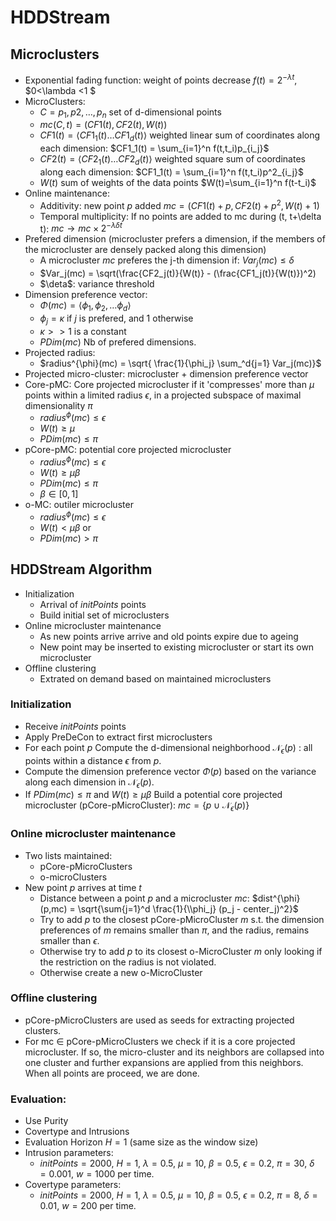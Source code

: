 # HDDStream

## Microclusters

+ Exponential fading function: weight of points decrease $f(t) = 2^{-\lambda t}$, $0<\lambda <1 $
+ MicroClusters: 
	+ $C={p_1,p2,\dots , p_n}$ set of d-dimensional points
	+ $mc(C,t) = (CF1(t), CF2(t), W(t))$
	+ $CF1(t) = \langle CF1_1(t) \dots CF1_d(t)\rangle$ weighted linear sum of coordinates along each dimension: $CF1_1(t) = \sum_{i=1}^n f(t,t_i)p_{i_j}$
	+ $CF2(t) = \langle CF2_1(t) \dots CF2_d(t)\rangle$ weighted square sum of coordinates along each dimension: $CF1_1(t) = \sum_{i=1}^n f(t,t_i)p^2_{i_j}$
	+ $W(t)$ sum of weights of the data points $W(t)=\sum_{i=1}^n f(t-t_i)$
+ Online maintenance:
	+ Additivity: new point $p$ added $mc = (CF1(t)+p,CF2(t)+p^2, W(t) +1)$
	+ Temporal multiplicity: If no points are added to mc during (t, t+\delta t): $mc \rightarrow mc \times 2^{-\lambda \delta t}$
+ Prefered dimension (microcluster prefers a dimension, if the members of the microcluster are densely packed along this dimension)
	+ A microcluster $mc$ preferes the j-th dimension if: $Var_j(mc) \leq \delta$
	+ $Var_j(mc) = \sqrt(\frac{CF2_j(t)}{W(t)} - (\frac{CF1_j(t)}{W(t)})^2)
	+ $\deta$: variance threshold
+ Dimension preference vector:
	+ $\Phi(mc) = \langle \phi_1,\phi_2,\dots \phi_d  \rangle$
	+ $\phi_j = \kappa$ if $j$ is prefered, and 1 otherwise
	+ $\kappa >> 1$ is a constant
	+ $PDim(mc)$ Nb of prefered dimensions.
+ Projected radius: 
	+ $radius^{\phi}(mc) = \sqrt{ \frac{1}{\phi_j} \sum_^d{j=1} Var_j(mc)}$
+ Projected micro-cluster: microcluster + dimension preference vector
+ Core-pMC: Core projected microcluster if it 'compresses' more than $\mu$ points within a limited radius $\epsilon$, in a projected subspace of maximal dimensionality $\pi$
	+ $radius^{\phi}(mc) \leq \epsilon$
	+ $W(t) \geq \mu$
	+ $PDim(mc)\leq \pi$
+ pCore-pMC: potential core projected microcluster
	+ $radius^{\phi}(mc) \leq \epsilon$
	+ $W(t) \geq \mu\beta$
	+ $PDim(mc)\leq \pi$
	+ $\beta \in [0,1]$
+ o-MC: outiler microcluster
	+ $radius^{\phi}(mc) \leq \epsilon$
	+ $W(t) < \mu\beta$ or 
	+ $PDim(mc) > \pi$

## HDDStream Algorithm

+ Initialization
	+ Arrival of $initPoints$ points
	+ Build initial set of microclusters
+ Online microcluster maintenance
	+ As new points arrive arrive and old points expire due to ageing
	+ New point may be inserted to existing microcluster or start its own microcluster
+ Offline clustering
	+ Extrated on demand based on maintained microclusters

### Initialization
+ Receive $initPoints$ points
+ Apply PreDeCon to extract first microclusters
+ For each point $p$ Compute the d-dimensional neighborhood $\mathcal{N}_{\epsilon} (p)$ : all points within a distance $\epsilon$ from $p$.
+ Compute the dimension preference vector $\Phi(p)$ based on the variance along each dimension in $\mathcal{N}_{\epsilon} (p)$.
+ If $PDim(mc) \leq \pi$ and $W(t) \geq \mu\beta$ Build a potential core projected microcluster (pCore-pMicroCluster): $mc = \{ p \cup \mathcal{N}_{\epsilon} (p) \}$ 

### Online microcluster maintenance
+ Two lists maintained: 
	+ pCore-pMicroClusters
	+ o-microClusters
+ New point $p$ arrives at time $t$
	+ Distance between a point $p$ and a microcluster $mc$: $dist^{\phi}(p,mc) = \sqrt{\sum{j=1}^d \frac{1}{\\phi_j} (p_j - center_j)^2}$
	+ Try to add $p$ to the closest pCore-pMicroCluster $m$ s.t. the dimension preferences of $m$ remains smaller than $\pi$, and the radius, remains smaller than $\epsilon$.
	+ Otherwise try to add $p$ to its closest o-MicroCluster $m$ only looking if the restriction on the radius is not violated.
	+ Otherwise create a new o-MicroCluster

### Offline clustering
+ pCore-pMicroClusters are used as seeds for extracting projected clusters.
+ For mc $\in$ pCore-pMicroClusters we check if it is a core projected microcluster. If so, the micro-cluster and its neighbors are collapsed into one cluster and further expansions are applied from this neighbors. When all points are proceed, we are done. 

### Evaluation:
+ Use Purity
+ Covertype and Intrusions
+ Evaluation Horizon $H = 1$ (same size as the window size)
+ Intrusion parameters:
	+ $initPoints = 2000$, $H = 1$, $\lambda = 0.5$, $\mu = 10$, $\beta = 0.5$, $\epsilon = 0.2$, $\pi = 30$, $\delta = 0.001$, $w = 1000$ per time. 
+ Covertype parameters:
	+ $initPoints = 2000$, $H = 1$, $\lambda = 0.5$, $\mu = 10$, $\beta = 0.5$, $\epsilon = 0.2$, $\pi = 8$, $\delta = 0.01$, $w = 200$ per time. 

